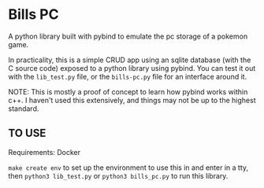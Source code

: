 # Bills PC

A python library built with pybind to emulate the pc storage of a pokemon game.

In practicality, this is a simple CRUD app using an sqlite database (with the
C source code) exposed to a python library using pybind. You can test it out 
with the `lib_test.py` file, or the `bills-pc.py` file for an interface around
it. 


NOTE: This is mostly a proof of concept to learn how pybind works within c++. 
I haven't used this extensively, and things may not be up to the highest 
standard.

## TO USE
Requirements: Docker

`make create env` to set up the environment to use this in and enter in a tty,
then `python3 lib_test.py` or `python3 bills_pc.py` to run this library.


